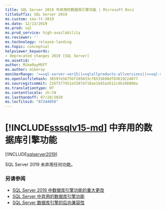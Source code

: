 ```yaml
---
title: SQL Server 2019 中弃用的数据库引擎功能 | Microsoft Docs
titleSuffix: SQL Server 2019
ms.custom: seo-lt-2019
ms.date: 12/13/2019
ms.prod: sql
ms.prod_service: high-availability
ms.reviewer: ''
ms.technology: release-landing
ms.topic: conceptual
helpviewer_keywords:
- deprecated changes 2019 [SQL Server]
ms.assetid: ''
author: MikeRayMSFT
ms.author: mikeray
monikerRange: '>=sql-server-ver15||=sqlallproducts-allversions||>=sql-server-linux-ver15'
ms.openlocfilehash: 38597e5675bf285833cf8533690df83019224077
ms.sourcegitcommit: 216f377451e53874718ae1645a2611cdb198808a
ms.translationtype: HT
ms.contentlocale: zh-CN
ms.lasthandoff: 07/28/2020
ms.locfileid: "87244058"
---
```

# <a name="deprecated-database-engine-features-in-sssqlv15-md"></a>[!INCLUDE[sssqlv15-md](../includes/sssqlv15-md.md)] 中弃用的数据库引擎功能

[!INCLUDE[sqlserver2019](../includes/applies-to-version/sqlserver2019.md)]

SQL Server 2019 未弃用任何功能。

### <a name="see-also"></a>另请参阅

- [SQL Server 2019 中数据库引擎功能的重大更改](../database-engine/breaking-changes-to-database-engine-features-in-sql-server-version-15.md)
- [SQL Server 中弃用的数据库引擎功能](../database-engine/discontinued-database-engine-functionality-in-sql-server.md)
- [SQL Server 数据库引擎的后向兼容性](../database-engine/sql-server-database-engine-backward-compatibility.md)